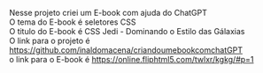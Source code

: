 Nesse projeto criei um E-book com ajuda do ChatGPT <br>
O tema do E-book é seletores CSS <br>
O titulo do E-book é CSS Jedi - Dominando o Estilo das Gálaxias <br>
O link para o projeto é https://github.com/inaldomacena/criandoumebookcomchatGPT  <br>
o link para o E-book é  https://online.fliphtml5.com/twlxr/kgkg/#p=1
